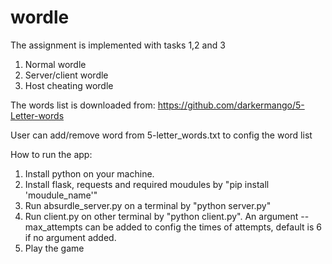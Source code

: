 # wordle
The assignment is implemented with tasks 1,2 and 3
 1. Normal wordle
 2. Server/client wordle
 3. Host cheating wordle

The words list is downloaded from:
https://github.com/darkermango/5-Letter-words

User can add/remove word from 5-letter_words.txt to config the word list

How to run the app:
1. Install python on your machine.
2. Install flask, requests and required moudules by "pip install 'moudule_name'"
3. Run absurdle_server.py on a terminal by "python server.py"
4. Run client.py on other terminal by "python client.py". An argument --max_attempts can be added to config the times of attempts, default is 6 if no argument added.
5. Play the game

